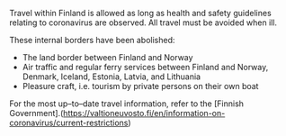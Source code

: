 Travel within Finland is allowed as long as health and safety guidelines relating to coronavirus are observed. All travel must be avoided when ill. 

These internal borders have been abolished: 

- The land border between Finland and Norway 
- Air traffic and regular ferry services between Finland and Norway, Denmark, Iceland, Estonia, Latvia, and Lithuania 
- Pleasure craft, i.e. tourism by private persons on their own boat 

For the most up–to–date travel information, refer to the [Finnish Government].(https://valtioneuvosto.fi/en/information-on-coronavirus/current-restrictions)
